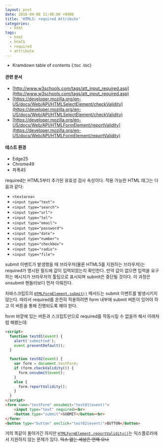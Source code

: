 ```yaml
---
layout: post
date: 2016-04-08 11:48:00 +0900
title: 'HTML5: required Attribute'
categories:
  - html
tags:
  - html
  - html5
  - required
  - attribute
---
```


* Kramdown table of contents
{:toc .toc}

#### 관련 문서

- [http://www.w3schools.com/tags/att_input_required.asp](http://www.w3schools.com/tags/att_input_required.asp)
- [https://developer.mozilla.org/en-US/docs/Web/API/HTMLSelectElement/checkValidity](https://developer.mozilla.org/en-US/docs/Web/API/HTMLSelectElement/checkValidity)
- [https://developer.mozilla.org/en-US/docs/Web/API/HTMLFormElement/reportValidity](https://developer.mozilla.org/en-US/docs/Web/API/HTMLFormElement/reportValidity)

#### 테스트 환경

- Edge25
- Chrome49
- 파폭45

required는 HTML5부터 추가된 유효성 검사 속성이다. 적용 가능한 HTML 태그는 다음과 같다:

- `<textarea>`
- `<input type="text">`
- `<input type="search">`
- `<input type="url">`
- `<input type="tel">`
- `<input type="email">`
- `<input type="password">`
- `<input type="date">`
- `<input type="number">`
- `<input type="checkbox">`
- `<input type="radio">`
- `<input type="file">`

submit 이벤트가 발생했을 때 브라우저(물론 HTML5를 지원하는 브라우저)는 required가 명시된 필드에 값이 입력되었는지 확인한다. 만약 값이 없으면 입력을 요구하는 메시지가 브라우저의 툴팁으로 표시되며 submit은 중단될 것이다. 이 과정은 onsubmit 핸들러보다 먼저 이뤄진다.

자바스크립트의 [`HTMLFormElement.submit()`](https://developer.mozilla.org/en-US/docs/Web/API/HTMLFormElement/submit) 메서드는 submit 이벤트를 발생시키지 않는다. 따라서 required를 온전히 적용하려면 form 내부에 submit 버튼이 있어야 하고 이 버튼을 통해 진행되도록 해야 한다.

form 바깥에 있는 버튼과 스크립트만으로 required를 작동시킬 수 없을까 해서 아래처럼 해봤는데:

```html
<script>
  function test01(event) {
    alert('submitted');
    event.preventDefault();
  }

  function test02(event) {
    var form = document.testForm;
    if (form.checkValidity()) {
      form.onsubmit(event);
    }
    else {
      form.reportValidity();
    }
  }
</script>
<form name="testForm" onsubmit="test01(event)">
    <input type="text" required><br>
    <button type="submit">SUBMIT</button><br>
</form>
<button type="button" onclick="test02(event)">BUTTON</button>
```

거의 똑같이 돌아가긴 하지만 [`HTMLFormElement.reportValidity()`](https://developer.mozilla.org/en-US/docs/Web/API/HTMLFormElement/reportValidity)는 익스플로러에서 지원하지 않는 문제가 있다. ~~익스 없는 세상은 언제 오나~~
